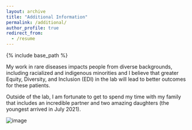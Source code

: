 ```yaml
---
layout: archive
title: "Additional Information"
permalink: /additional/
author_profile: true
redirect_from:
  - /resume
---
```


{% include base_path %}

<p>My work in rare diseases impacts people from diverse backgrounds, including racialized and indigenous minorities and I believe that greater Equity, Diversity, and Inclusion (EDI) in the lab will lead to better outcomes for these patients.</p>

<p>Outside of the lab, I am fortunate to get to spend my time with my family that includes an incredible partner and two amazing daughters (the youngest arrived in July 2021).</p>

![image](https://user-images.githubusercontent.com/88495835/130315568-a9a1edf2-3f83-42e8-a799-b43f31140d64.png)



